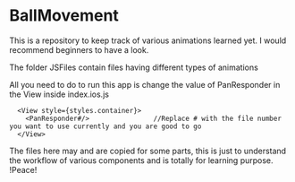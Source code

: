 # BallMovement
This is a repository to keep track of various animations learned yet. I would recommend beginners to have a look.

The folder JSFiles contain files having different types of animations

All you need to do to run this app is change the value of PanResponder in the View inside index.ios.js

      <View style={styles.container}>
        <PanResponder#/>                //Replace # with the file number you want to use currently and you are good to go
      </View>


The files here may and are copied for some parts, this is just to understand the workflow of various components and is totally for learning purpose. !Peace!
